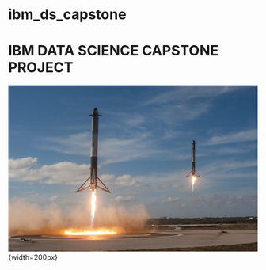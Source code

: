 # ibm_ds_capstone
# IBM DATA SCIENCE CAPSTONE PROJECT 
![image](https://github.com/emmanuelani/ibm_ds_capstone/blob/master/images/spacex-MEW1f-yu2KI-unsplash.jpg){width=200px}
